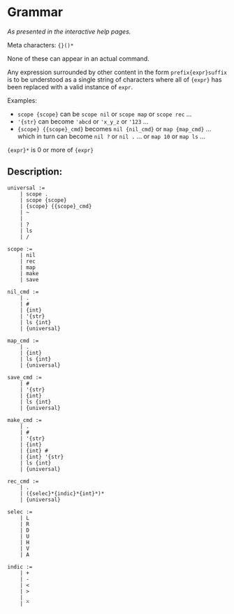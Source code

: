 # Grammar

*As presented in the interactive help pages.*

Meta characters: `{}()*`

None of these can appear in an actual command.

Any expression surrounded by other content in the form `prefix{expr}suffix` is to be understood as a single string of characters where all of `{expr}` has been replaced with a valid instance of `expr`.

Examples:
- `scope {scope}` can be `scope nil` or `scope map` or `scope rec` ...
- `'{str}` can become `'abcd` or `'x_y_z` or `'123` ...
- `{scope} {{scope}_cmd}` becomes `nil {nil_cmd}` or `map {map_cmd}` ... which in turn can become `nil ?` or `nil .` ... or `map 10` or `map ls` ...

`{expr}*` is 0 or more of `{expr}`

## Description:

```
universal :=
    | scope .
    | scope {scope}
    | {scope} {{scope}_cmd}
    | ~
    |
    | ?
    | ls
    | /
```

```
scope :=
    | nil
    | rec
    | map
    | make
    | save
```

```
nil_cmd :=
    | .
    | #
    | {int}
    | '{str}
    | ls {int}
    | {universal}
```

```
map_cmd :=
    | .
    | {int}
    | ls {int}
    | {universal}
```

```
save_cmd :=
    | #
    | '{str}
    | {int}
    | ls {int}
    | {universal}
```

```
make_cmd :=
    | .
    | #
    | '{str}
    | {int}
    | {int} #
    | {int} '{str}
    | ls {int}
    | {universal}
```

```
rec_cmd :=
    | .
    | ({selec}*{indic}*{int}*)*
    | {universal}
```

```
selec :=
    | L
    | R
    | D
    | U
    | H
    | V
    | A
```

```
indic :=
    | +
    | -
    | <
    | >
    | _
    | ^
```

